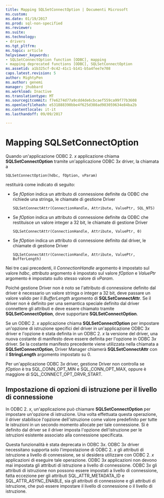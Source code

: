 ```yaml
---
title: Mapping SQLSetConnectOption | Documenti Microsoft
ms.custom: 
ms.date: 01/19/2017
ms.prod: sql-non-specified
ms.reviewer: 
ms.suite: 
ms.technology:
- drivers
ms.tgt_pltfrm: 
ms.topic: article
helpviewer_keywords:
- SQLSetConnectOption function [ODBC], mapping
- mapping deprecated functions [ODBC], SQLSetConnectOption
ms.assetid: a1b325cf-0c42-41c1-b141-b5a4fee7e708
caps.latest.revision: 5
author: MightyPen
ms.author: genemi
manager: jhubbard
ms.workload: Inactive
ms.translationtype: MT
ms.sourcegitcommit: f7e6274d77a9cdd4de6cbcaef559ca99f77b3608
ms.openlocfilehash: e531888390bbe4f625d308ad983059634e84ba2b
ms.contentlocale: it-it
ms.lasthandoff: 09/09/2017

---
```

# <a name="sqlsetconnectoption-mapping"></a>Mapping SQLSetConnectOption
Quando un'applicazione ODBC 2. *x* applicazione chiama **SQLSetConnectOption** tramite un'applicazione ODBC 3*x* driver, la chiamata a  
  
```  
SQLSetConnectOption(hdbc, fOption, vParam)  
```  
  
 restituirà come indicato di seguito:  
  
-   Se *fOption* indica un attributo di connessione definite da ODBC che richiede una stringa, le chiamate di gestione Driver  
  
    ```  
    SQLSetConnectAttr(ConnectionHandle, Attribute, ValuePtr, SQL_NTS)  
    ```  
  
-   Se *fOption* indica un attributo di connessione definite da ODBC che restituisce un valore integer a 32 bit, le chiamate di gestione Driver  
  
    ```  
    SQLSetConnectAttr(ConnectionHandle, Attribute, ValuePtr, 0)  
    ```  
  
-   Se *fOption* indica un attributo di connessione definito dal driver, le chiamate di gestione Driver  
  
    ```  
    SQLSetConnectAttr(ConnectionHandle, Attribute, ValuePtr, BufferLength)  
    ```  
  
 Nei tre casi precedenti, il *ConnectionHandle* argomento è impostato sul valore *hdbc*, *attributo* argomento è impostato sul valore *fOption* e *ValuePtr* argomento è impostato sullo stesso valore di *vParam*.  
  
 Poiché gestione Driver non è noto se l'attributo di connessione definito dal driver è necessario un valore stringa o integer a 32 bit, deve passare un valore valido per il *BufferLength* argomento di **SQLSetConnectAttr**. Se il driver non è definito per una semantica speciale definito dal driver connettere gli attributi e deve essere chiamato tramite **SQLSetConnectOption**, deve supportare **SQLSetConnectOption**.  
  
 Se un ODBC 2. *x* applicazione chiama **SQLSetConnectOption** per impostare un'opzione di istruzione specifici del driver in un'applicazione ODBC 3*x* driver e l'opzione è stata definita in un ODBC 2. *x* la versione del driver, una nuova costante di manifesto deve essere definita per l'opzione in ODBC 3*x* driver. Se la costante manifesto precedente viene utilizzata nella chiamata a **SQLSetConnectOption**, Driver Manager chiamerà **SQLSetConnectAttr** con il **StringLength** argomento impostato su 0.  
  
 Per un'applicazione ODBC 3*x* driver, gestione Driver non controlla se *fOption* è tra SQL_CONN_OPT_MIN e SQL_CONN_OPT_MAX, oppure è maggiore di SQL_CONNECT_OPT_DRVR_START.  
  
## <a name="setting-statement-options-on-the-connection-level"></a>Impostazione di opzioni di istruzione per il livello di connessione  
 In ODBC 2. *x*, un'applicazione può chiamare **SQLSetConnectOption** per impostare un'opzione di istruzione. Una volta effettuata questa operazione, il driver stabilisce l'opzione dell'istruzione come valore predefinito per tutte le istruzioni in un secondo momento allocate per tale connessione. Si è definito dal driver se il driver imposta l'opzione dell'istruzione per le istruzioni esistente associato alla connessione specificata.  
  
 Questa funzionalità è stata deprecata in ODBC 3*x*. ODBC 3*x* driver necessitano supporta solo l'impostazione di ODBC 2. *x* gli attributi di istruzione a livello di connessione, se si desidera utilizzare con ODBC 2. *x* applicazioni di eseguire tale operazione. ODBC 3*x* applicazioni non devono mai impostata gli attributi di istruzione a livello di connessione. ODBC 3*x* gli attributi di istruzione non possono essere impostati a livello di connessione, fatta eccezione per gli attributi SQL_ATTR_METADATA_ID e SQL_ATTR_ASYNC_ENABLE, sia gli attributi di connessione e gli attributi di istruzione, che può essere impostare il livello di connessione o il livello di istruzione.

